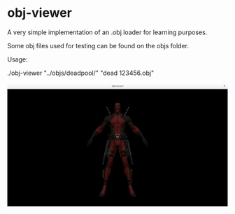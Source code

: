 # obj-viewer

A very simple implementation of an .obj loader for learning purposes.

Some obj files used for testing can be found on the objs folder.

Usage:

./obj-viewer "../objs/deadpool/" "dead 123456.obj"

![alt tag](https://github.com/fjunqueira/obj-viewer/blob/master/sample.png)
